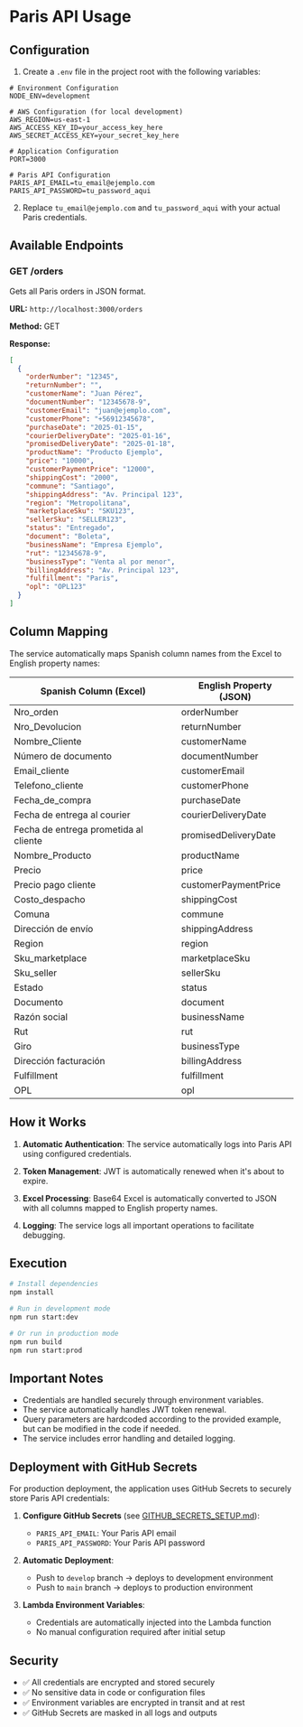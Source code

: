 # Paris API Usage

## Configuration

1. Create a `.env` file in the project root with the following variables:

```env
# Environment Configuration
NODE_ENV=development

# AWS Configuration (for local development)
AWS_REGION=us-east-1
AWS_ACCESS_KEY_ID=your_access_key_here
AWS_SECRET_ACCESS_KEY=your_secret_key_here

# Application Configuration
PORT=3000

# Paris API Configuration
PARIS_API_EMAIL=tu_email@ejemplo.com
PARIS_API_PASSWORD=tu_password_aqui
```

2. Replace `tu_email@ejemplo.com` and `tu_password_aqui` with your actual Paris credentials.

## Available Endpoints

### GET /orders

Gets all Paris orders in JSON format.

**URL:** `http://localhost:3000/orders`

**Method:** GET

**Response:**
```json
[
  {
    "orderNumber": "12345",
    "returnNumber": "",
    "customerName": "Juan Pérez",
    "documentNumber": "12345678-9",
    "customerEmail": "juan@ejemplo.com",
    "customerPhone": "+56912345678",
    "purchaseDate": "2025-01-15",
    "courierDeliveryDate": "2025-01-16",
    "promisedDeliveryDate": "2025-01-18",
    "productName": "Producto Ejemplo",
    "price": "10000",
    "customerPaymentPrice": "12000",
    "shippingCost": "2000",
    "commune": "Santiago",
    "shippingAddress": "Av. Principal 123",
    "region": "Metropolitana",
    "marketplaceSku": "SKU123",
    "sellerSku": "SELLER123",
    "status": "Entregado",
    "document": "Boleta",
    "businessName": "Empresa Ejemplo",
    "rut": "12345678-9",
    "businessType": "Venta al por menor",
    "billingAddress": "Av. Principal 123",
    "fulfillment": "Paris",
    "opl": "OPL123"
  }
]
```

## Column Mapping

The service automatically maps Spanish column names from the Excel to English property names:

| Spanish Column (Excel) | English Property (JSON) |
|------------------------|-------------------------|
| Nro_orden | orderNumber |
| Nro_Devolucion | returnNumber |
| Nombre_Cliente | customerName |
| Número de documento | documentNumber |
| Email_cliente | customerEmail |
| Telefono_cliente | customerPhone |
| Fecha_de_compra | purchaseDate |
| Fecha de entrega al courier | courierDeliveryDate |
| Fecha de entrega prometida al cliente | promisedDeliveryDate |
| Nombre_Producto | productName |
| Precio | price |
| Precio pago cliente | customerPaymentPrice |
| Costo_despacho | shippingCost |
| Comuna | commune |
| Dirección de envío | shippingAddress |
| Region | region |
| Sku_marketplace | marketplaceSku |
| Sku_seller | sellerSku |
| Estado | status |
| Documento | document |
| Razón social | businessName |
| Rut | rut |
| Giro | businessType |
| Dirección facturación | billingAddress |
| Fulfillment | fulfillment |
| OPL | opl |

## How it Works

1. **Automatic Authentication**: The service automatically logs into Paris API using configured credentials.

2. **Token Management**: JWT is automatically renewed when it's about to expire.

3. **Excel Processing**: Base64 Excel is automatically converted to JSON with all columns mapped to English property names.

4. **Logging**: The service logs all important operations to facilitate debugging.

## Execution

```bash
# Install dependencies
npm install

# Run in development mode
npm run start:dev

# Or run in production mode
npm run build
npm run start:prod
```

## Important Notes

- Credentials are handled securely through environment variables.
- The service automatically handles JWT token renewal.
- Query parameters are hardcoded according to the provided example, but can be modified in the code if needed.
- The service includes error handling and detailed logging.

## Deployment with GitHub Secrets

For production deployment, the application uses GitHub Secrets to securely store Paris API credentials:

1. **Configure GitHub Secrets** (see [GITHUB_SECRETS_SETUP.md](./GITHUB_SECRETS_SETUP.md)):
   - `PARIS_API_EMAIL`: Your Paris API email
   - `PARIS_API_PASSWORD`: Your Paris API password

2. **Automatic Deployment**:
   - Push to `develop` branch → deploys to development environment
   - Push to `main` branch → deploys to production environment

3. **Lambda Environment Variables**:
   - Credentials are automatically injected into the Lambda function
   - No manual configuration required after initial setup

## Security

- ✅ All credentials are encrypted and stored securely
- ✅ No sensitive data in code or configuration files
- ✅ Environment variables are encrypted in transit and at rest
- ✅ GitHub Secrets are masked in all logs and outputs
